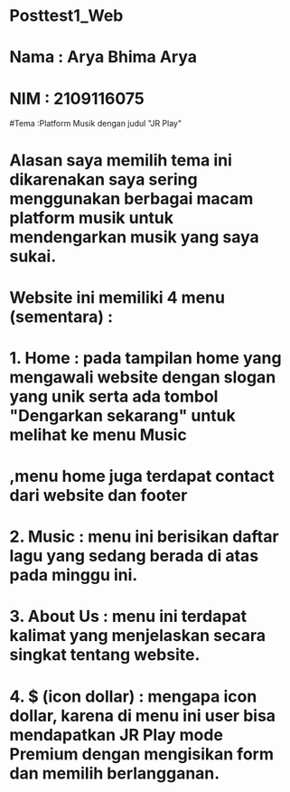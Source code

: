 # Posttest1_Web
# Nama : Arya Bhima Arya 
# NIM  : 2109116075

#Tema :Platform Musik dengan judul "JR Play"
# Alasan saya memilih tema ini dikarenakan saya sering menggunakan berbagai macam platform musik untuk mendengarkan musik yang saya sukai.
# Website ini memiliki 4 menu (sementara) :
# 1. Home : pada tampilan home yang mengawali website dengan slogan yang unik serta ada tombol "Dengarkan sekarang" untuk melihat ke menu Music
#           ,menu home juga terdapat contact dari website dan footer
# 2. Music : menu ini berisikan daftar lagu yang sedang berada di atas pada minggu ini.
# 3. About Us : menu ini terdapat kalimat yang menjelaskan secara singkat tentang website.
# 4. $ (icon dollar) : mengapa icon dollar, karena di menu ini user bisa mendapatkan JR Play mode Premium dengan mengisikan form dan memilih berlangganan.
